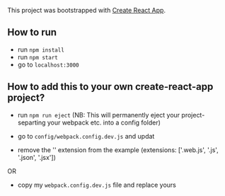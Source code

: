 This project was bootstrapped with [Create React App](https://github.com/facebookincubator/create-react-app).


## How to run 

- run `npm install`
- run `npm start`
- go to `localhost:3000`

## How to add this to your own create-react-app project?

- run `npm run eject` (NB: This will permanently eject your project- separting your webpack etc. into a config folder)

- go to `config/webpack.config.dev.js` and updat

- remove the '' extension from the example (extensions: ['.web.js', '.js', '.json', '.jsx'])

OR

- copy my `webpack.config.dev.js` file and replace yours